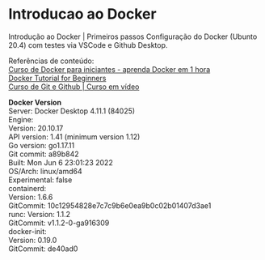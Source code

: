 # Introducao ao Docker
 Introdução ao Docker | Primeiros passos
Configuração do Docker (Ubunto 20.4) com testes via VSCode e Github Desktop.

 Referências de conteúdo: <br>
 [Curso de Docker para iniciantes - aprenda Docker em 1 hora](https://www.youtube.com/watch?v=np_vyd7QlXk) <br>
 [Docker Tutorial for Beginners](https://www.youtube.com/watch?v=pTFZFxd4hOI) <br>
 [Curso de Git e Github | Curso em vídeo](https://www.youtube.com/playlist?list=PLHz_AreHm4dm7ZULPAmadvNhH6vk9oNZA)<br>


**Docker Version**   <br>
Server: Docker Desktop 4.11.1 (84025)<br>
 Engine:<br>
  Version:          20.10.17<br>
  API version:      1.41 (minimum version 1.12)<br>
  Go version:       go1.17.11<br>
  Git commit:       a89b842<br>
  Built:            Mon Jun  6 23:01:23 2022<br>
  OS/Arch:          linux/amd64<br>
  Experimental:     false<br>
 containerd: <br>
  Version:          1.6.6 <br>
  GitCommit:        10c12954828e7c7c9b6e0ea9b0c02b01407d3ae1 <br>
 runc:
  Version:          1.1.2<br>
  GitCommit:        v1.1.2-0-ga916309<br>
 docker-init: <br>
  Version:          0.19.0<br>
  GitCommit:        de40ad0<br>
